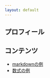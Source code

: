 ```yaml
---
layout: default
---
```


## プロフィール



## コンテンツ

- [markdownの例](./test/markdown.html)
- [数式の例](./test/index.html)
